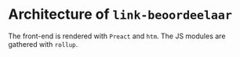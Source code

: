 # Architecture of `link-beoordeelaar`

The front-end is rendered with `Preact` and `htm`.
The JS modules are gathered with `rollup`.
